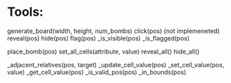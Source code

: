 # Tools:
generate_board(width, height, num_bombs)
click(pos) (not implemeneted)
reveal(pos)
hide(pos)
flag(pos)
_is_visible(pos)
_is_flagged(pos)

place_bomb(pos)
set_all_cells(attribute, value)
reveal_all()
hide_all()

_adjacent_relatives(pos, target)
_update_cell_value(pos)
_set_cell_value(pos, value)
_get_cell_value(pos)
_is_valid_pos(pos)
_in_bounds(pos)
